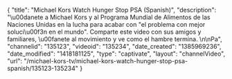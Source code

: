 {
    "title": "Michael Kors Watch Hunger Stop PSA (Spanish)",
    "description": "\u00danete a Michael Kors y al Programa Mundial de Alimentos de las Naciones Unidas en la lucha para acabar con \"el problema con mejor soluci\u00f3n en el mundo\". Comparte este video con sus amigos y familiares, \u00fanete al movimiento y ve como el hambre termina. \n\nPa",
    "channelid": "135123",
    "videoid": "135234",
    "date_created": "1385969236",
    "date_modified": "1418181125",
    "type": "captivate",
    "layout": "channelVideo",
    "url": "\/michael-kors-tv\/michael-kors-watch-hunger-stop-psa-spanish\/135123-135234"
}